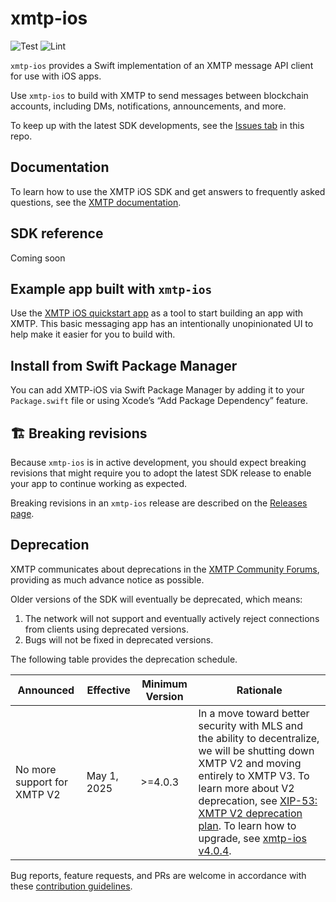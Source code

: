 # xmtp-ios

![Test](https://github.com/xmtp/xmtp-ios/actions/workflows/tests.yml/badge.svg) ![Lint](https://github.com/xmtp/xmtp-ios/actions/workflows/lint.yml/badge.svg)

`xmtp-ios` provides a Swift implementation of an XMTP message API client for use with iOS apps.

Use `xmtp-ios` to build with XMTP to send messages between blockchain accounts, including DMs, notifications, announcements, and more.

To keep up with the latest SDK developments, see the [Issues tab](https://github.com/xmtp/xmtp-ios/issues) in this repo.

## Documentation

To learn how to use the XMTP iOS SDK and get answers to frequently asked questions, see the [XMTP documentation](https://docs.xmtp.org/).

## SDK reference

Coming soon

## Example app built with `xmtp-ios`

Use the [XMTP iOS quickstart app](https://github.com/xmtp/xmtp-ios/tree/main/example) as a tool to start building an app with XMTP. This basic messaging app has an intentionally unopinionated UI to help make it easier for you to build with.

## Install from Swift Package Manager

You can add XMTP-iOS via Swift Package Manager by adding it to your `Package.swift` file or using Xcode’s “Add Package Dependency” feature.

## 🏗 Breaking revisions

Because `xmtp-ios` is in active development, you should expect breaking revisions that might require you to adopt the latest SDK release to enable your app to continue working as expected.

Breaking revisions in an `xmtp-ios` release are described on the [Releases page](https://github.com/xmtp/xmtp-ios/releases).

## Deprecation

XMTP communicates about deprecations in the [XMTP Community Forums](https://community.xmtp.org/), providing as much advance notice as possible.

Older versions of the SDK will eventually be deprecated, which means:

1. The network will not support and eventually actively reject connections from clients using deprecated versions.
2. Bugs will not be fixed in deprecated versions.

The following table provides the deprecation schedule.

| Announced              | Effective     | Minimum Version | Rationale                                                                                                                                                                  |
|------------------------|---------------|-----------------|----------------------------------------------------------------------------------------------------------------------------------------------------------------------------|
| No more support for XMTP V2 | May 1, 2025 | >=4.0.3 | In a move toward better security with MLS and the ability to decentralize, we will be shutting down XMTP V2 and moving entirely to XMTP V3. To learn more about V2 deprecation, see [XIP-53: XMTP V2 deprecation plan](https://community.xmtp.org/t/xip-53-xmtp-v2-deprecation-plan/867). To learn how to upgrade, see [xmtp-ios v4.0.4](https://github.com/xmtp/xmtp-ios/releases/tag/4.0.4). |

Bug reports, feature requests, and PRs are welcome in accordance with these [contribution guidelines](https://github.com/xmtp/xmtp-android/blob/main/CONTRIBUTING.md).
